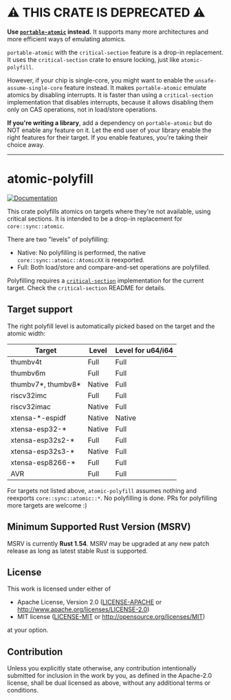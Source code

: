 # ⚠️ THIS CRATE IS DEPRECATED ⚠️

**Use [`portable-atomic`](https://crates.io/crates/portable-atomic) instead.** It supports many more architectures and more efficient ways of emulating atomics.

`portable-atomic` with the `critical-section` feature is a drop-in replacement. It uses the `critical-section` crate to ensure locking, just like `atomic-polyfill`.

However, if your chip is single-core, you might want to enable the `unsafe-assume-single-core` feature instead. It makes `portable-atomic` emulate atomics by disabling interrupts.
It is faster than using a `critical-section` implementation that disables interrupts, because it allows disabling them only on CAS operations, not in load/store operations.

**If you're writing a library**, add a dependency on `portable-atomic` but do NOT enable any feature on it. Let the end user of your library enable the right features for their target.
If you enable features, you're taking their choice away.

-----

# atomic-polyfill

[![Documentation](https://docs.rs/atomic-polyfill/badge.svg)](https://docs.rs/atomic-polyfill)

This crate polyfills atomics on targets where they're not available, using critical sections. It is intended to be a drop-in replacement for `core::sync::atomic`.

There are two "levels" of polyfilling:
- Native: No polyfilling is performed, the native `core::sync::atomic::AtomicXX` is reexported.
- Full: Both load/store and compare-and-set operations are polyfilled.

Polyfilling requires a [`critical-section`](https://github.com/rust-embedded/critical-section) implementation for the current target. Check the `critical-section` README for details.

## Target support

The right polyfill level is automatically picked based on the target and the atomic width:

| Target             | Level            | Level for u64/i64 |
|--------------------|------------------|-------------------|
| thumbv4t           | Full             | Full              |
| thumbv6m           | Full             | Full              |
| thumbv7*, thumbv8* | Native           | Full              |
| riscv32imc         | Full             | Full              |
| riscv32imac        | Native           | Full              |
| xtensa-*-espidf    | Native           | Native            |
| xtensa-esp32-*     | Native           | Full              |
| xtensa-esp32s2-*   | Full             | Full              |
| xtensa-esp32s3-*   | Native           | Full              |
| xtensa-esp8266-*   | Full             | Full              |
| AVR                | Full             | Full              |

For targets not listed above, `atomic-polyfill` assumes nothing and reexports `core::sync::atomic::*`. No polyfilling is done. PRs for polyfilling more targets are welcome :)

## Minimum Supported Rust Version (MSRV)

MSRV is currently **Rust 1.54**. MSRV may be upgraded at any new patch release as long
as latest stable Rust is supported.

## License

This work is licensed under either of

- Apache License, Version 2.0 ([LICENSE-APACHE](LICENSE-APACHE) or
  http://www.apache.org/licenses/LICENSE-2.0)
- MIT license ([LICENSE-MIT](LICENSE-MIT) or http://opensource.org/licenses/MIT)

at your option.

## Contribution

Unless you explicitly state otherwise, any contribution intentionally submitted
for inclusion in the work by you, as defined in the Apache-2.0 license, shall be
dual licensed as above, without any additional terms or conditions.
